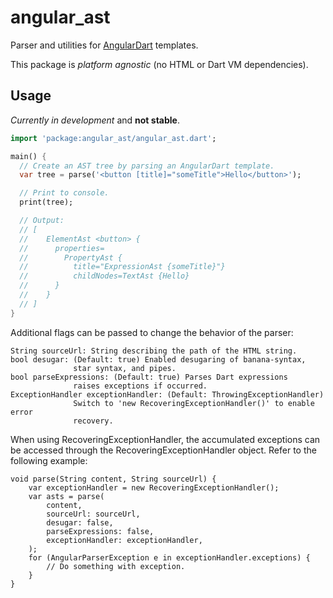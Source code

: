 # angular_ast

Parser and utilities for [AngularDart][gh_angular_dart] templates.

[gh_angular_dart]: https://github.com/dart-lang/angular2

<!-- Badges will go here -->

This package is _platform agnostic_ (no HTML or Dart VM dependencies).

## Usage

*Currently in development* and **not stable**.

```dart
import 'package:angular_ast/angular_ast.dart';

main() {
  // Create an AST tree by parsing an AngularDart template.
  var tree = parse('<button [title]="someTitle">Hello</button>');

  // Print to console.
  print(tree);

  // Output:
  // [
  //    ElementAst <button> { 
  //      properties=
  //        PropertyAst {
  //          title="ExpressionAst {someTitle}"} 
  //          childNodes=TextAst {Hello} 
  //      }
  //    }
  // ]
}
```

Additional flags can be passed to change the behavior of the parser: 
```
String sourceUrl: String describing the path of the HTML string.
bool desugar: (Default: true) Enabled desugaring of banana-syntax,
              star syntax, and pipes.
bool parseExpressions: (Default: true) Parses Dart expressions
              raises exceptions if occurred.
ExceptionHandler exceptionHandler: (Default: ThrowingExceptionHandler)
              Switch to 'new RecoveringExceptionHandler()' to enable error
              recovery.
```

When using RecoveringExceptionHandler, the accumulated exceptions can be
accessed through the RecoveringExceptionHandler object.
Refer to the following example:
```
void parse(String content, String sourceUrl) {
    var exceptionHandler = new RecoveringExceptionHandler();
    var asts = parse(
        content,
        sourceUrl: sourceUrl,
        desugar: false,
        parseExpressions: false,
        exceptionHandler: exceptionHandler,
    );
    for (AngularParserException e in exceptionHandler.exceptions) {
        // Do something with exception.
    }
}
```